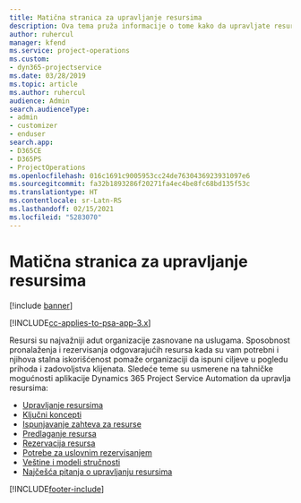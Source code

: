 ```yaml
---
title: Matična stranica za upravljanje resursima
description: Ova tema pruža informacije o tome kako da upravljate resursima.
author: ruhercul
manager: kfend
ms.service: project-operations
ms.custom:
- dyn365-projectservice
ms.date: 03/28/2019
ms.topic: article
ms.author: ruhercul
audience: Admin
search.audienceType:
- admin
- customizer
- enduser
search.app:
- D365CE
- D365PS
- ProjectOperations
ms.openlocfilehash: 016c1691c9005953cc24de7630436923931097e6
ms.sourcegitcommit: fa32b1893286f20271fa4ec4be8fc68bd135f53c
ms.translationtype: HT
ms.contentlocale: sr-Latn-RS
ms.lasthandoff: 02/15/2021
ms.locfileid: "5283070"
---
```

# <a name="resource-management-home-page"></a>Matična stranica za upravljanje resursima

[!include [banner](../includes/psa-now-project-operations.md)]

[!INCLUDE[cc-applies-to-psa-app-3.x](../includes/cc-applies-to-psa-app-3x.md)]

Resursi su najvažniji adut organizacije zasnovane na uslugama. Sposobnost pronalaženja i rezervisanja odgovarajućih resursa kada su vam potrebni i njihova stalna iskorišćenost pomaže organizaciji da ispuni ciljeve u pogledu prihoda i zadovoljstva klijenata. Sledeće teme su usmerene na tahničke mogućnosti aplikacije Dynamics 365 Project Service Automation da upravlja resursima:

- [Upravljanje resursima](manage-resources.md)
- [Ključni koncepti](reports-key-concepts.md)
- [Ispunjavanje zahteva za resurse](resource-management-fulfill-requests.md)
- [Predlaganje resursa](resource-management-propose-resources.md)
- [Rezervacija resursa](resource-management-book-resources-scheduleboard.md)
- [Potrebe za uslovnim rezervisanjem](resource-management-softbook-requirements.md)
- [Veštine i modeli stručnosti](resource-management-skills-proficiency.md)
- [Najčešća pitanja o upravljanju resursima](resource-management-faq.md)


[!INCLUDE[footer-include](../includes/footer-banner.md)]